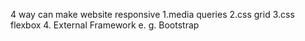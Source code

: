 4 way can make website responsive
1.media queries
2.css grid
3.css flexbox
4. External Framework e. g. Bootstrap